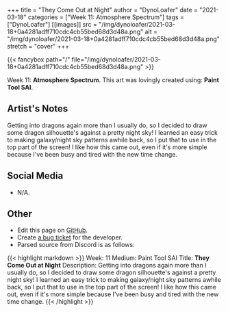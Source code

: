 +++
title =       "They Come Out at Night"
author =      "DynoLoafer"
date =        "2021-03-18"
categories =  ["Week 11: Atmosphere Spectrum"]
tags =        ["DynoLoafer"]
[[images]]
                      src = "/img/dynoloafer/2021-03-18+0a4281adff710cdc4cb55bed68d3d48a.png"
                      alt = "/img/dynoloafer/2021-03-18+0a4281adff710cdc4cb55bed68d3d48a.png"
                      stretch = "cover"
+++


{{< fancybox path="/" file="/img/dynoloafer/2021-03-18+0a4281adff710cdc4cb55bed68d3d48a.png" >}}


Week 11: **Atmosphere Spectrum**. This art was lovingly created using: **Paint Tool SAI**.

## Artist's Notes

Getting into dragons again more than I usually do, so I decided to draw some dragon silhouette's against a pretty night sky! I learned an easy trick to making galaxy/night sky patterns awhile back, so I put that to use in the top part of the screen! I like how this came out, even if it's more simple because I've been busy and tired with the new time change.

## Social Media

- N/A.

## Other

- Edit this page on [GitHub](https://github.com/teaminkling/web-refresh/edit/main/blog/content/blog/dynoloafer-week-11-ff87.md).
- Create [a bug ticket](https://github.com/teaminkling/web-refresh/issues/new?assignees=&labels=bug&template=problem-report.md&title=) for the developer.
- Parsed source from Discord is as follows:

{{< highlight markdown >}}
Week: 11
Medium: Paint Tool SAI
Title: __They Come Out at Night__
Description: Getting into dragons again more than I usually do, so I decided to draw some dragon silhouette's against a pretty night sky! I learned an easy trick to making galaxy/night sky patterns awhile back, so I put that to use in the top part of the screen! I like how this came out, even if it's more simple because I've been busy and tired with the new time change.
{{< /highlight >}}